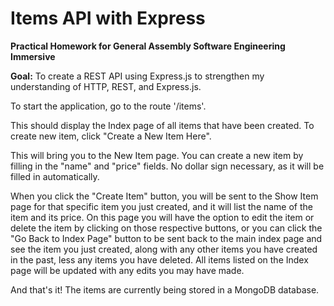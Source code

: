 # Items API with Express
**Practical Homework for General Assembly Software Engineering Immersive**

**Goal:** To create a REST API using Express.js to strengthen my understanding of HTTP, REST, and Express.js.

To start the application, go to the route '/items'.

This should display the Index page of all items that have been created. To create new item, click "Create a New Item Here".

This will bring you to the New Item page. You can create a new item by filling in the "name" and "price" fields. No dollar sign necessary, as it will be filled in automatically.

When you click the "Create Item" button, you will be sent to the Show Item page for that specific item you just created, and it will list the name of the item and its price. On this page you will have the option to edit the item or delete the item by clicking on those respective buttons, or you can click the "Go Back to Index Page" button to be sent back to the main index page and see the item you just created, along with any other items you have created in the past, less any items you have deleted. All items listed on the Index page will be updated with any edits you may have made.

And that's it! The items are currently being stored in a MongoDB database.